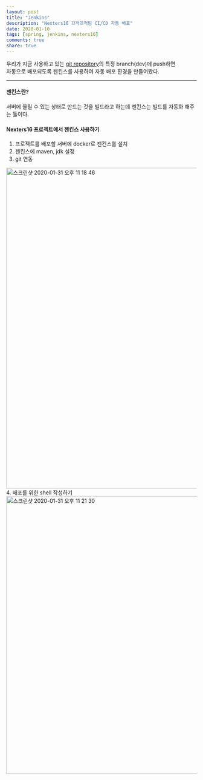 ```yaml
---
layout: post
title: "Jenkins"
description: "Nexters16 끄적끄적팀 CI/CD 자동 배포"
date: 2020-01-10
tags: [spring, jenkins, nexters16]
comments: true
share: true
---
```


우리가 지금 사용하고 있는 [git repository](https://github.com/NEXTERS16-phoneLetter/server)의 특정 branch(dev)에 push하면   
자동으로 배포되도록 젠킨스를 사용하여 자동 배포 환경을 만들어봤다.   

---

#### 젠킨스란?     
서버에 올릴 수 있는 상태로 만드는 것을 빌드라고 하는데 젠킨스는 빌드를 자동화 해주는 툴이다.     
 
#### Nexters16 프로젝트에서 젠킨스 사용하기   
1. 프로젝트를 배포할 서버에 docker로 젠킨스를 설치  
2. 젠킨스에 maven, jdk 설정   
3. git 연동   
<img width="846" alt="스크린샷 2020-01-31 오후 11 18 46" src="https://user-images.githubusercontent.com/33855307/73547058-9638db80-4481-11ea-81be-0a11980a1abe.png">  
4. 배포를 위한 shell 작성하기    
<img width="733" alt="스크린샷 2020-01-31 오후 11 21 30" src="https://user-images.githubusercontent.com/33855307/73547152-bcf71200-4481-11ea-8333-8a71db0ceca4.png">  

 
